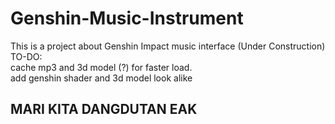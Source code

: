 # Genshin-Music-Instrument
This is a project about Genshin Impact music interface (Under Construction)
TO-DO:<br>
cache mp3 and 3d model (?) for faster load.<br>
add genshin shader and 3d model look alike


## MARI KITA DANGDUTAN EAK
